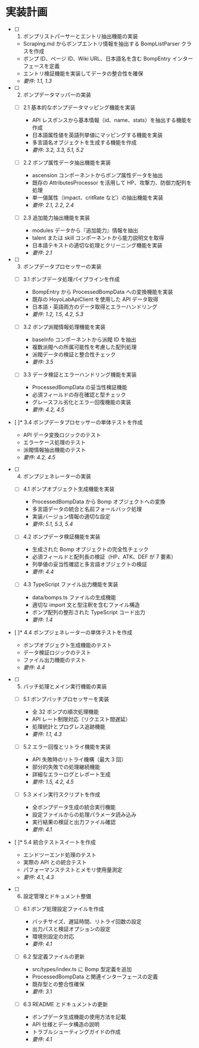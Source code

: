 # 実装計画

- [ ] 1. ボンプリストパーサーとエントリ抽出機能の実装

  - Scraping.md からボンプエントリ情報を抽出する BompListParser クラスを作成
  - ボンプ ID、ページ ID、Wiki URL、日本語名を含む BompEntry インターフェースを定義
  - エントリ検証機能を実装してデータの整合性を確保
  - _要件: 1.1, 1.3_

- [ ] 2. ボンプデータマッパーの実装

  - [ ] 2.1 基本的なボンプデータマッピング機能を実装

    - API レスポンスから基本情報（id、name、stats）を抽出する機能を作成
    - 日本語属性値を英語列挙値にマッピングする機能を実装
    - 多言語名オブジェクトを生成する機能を作成
    - _要件: 3.2, 3.3, 5.1, 5.2_

  - [ ] 2.2 ボンプ属性データ抽出機能を実装

    - ascension コンポーネントからボンプ属性データを抽出
    - 既存の AttributesProcessor を活用して HP、攻撃力、防御力配列を処理
    - 単一値属性（impact、critRate など）の抽出機能を実装
    - _要件: 2.1, 2.2, 2.4_

  - [ ] 2.3 追加能力抽出機能を実装
    - modules データから『追加能力』情報を抽出
    - talent または skill コンポーネントから能力説明文を取得
    - 日本語テキストの適切な処理とクリーニング機能を実装
    - _要件: 2.1_

- [ ] 3. ボンプデータプロセッサーの実装

  - [ ] 3.1 ボンプデータ処理パイプラインを作成

    - BompEntry から ProcessedBompData への変換機能を実装
    - 既存の HoyoLabApiClient を使用した API データ取得
    - 日本語・英語両方のデータ取得とエラーハンドリング
    - _要件: 1.2, 1.5, 4.2, 5.3_

  - [ ] 3.2 ボンプ派閥情報処理機能を実装

    - baseInfo コンポーネントから派閥 ID を抽出
    - 複数派閥への所属可能性を考慮した配列処理
    - 派閥データの検証と整合性チェック
    - _要件: 3.5_

  - [ ] 3.3 データ検証とエラーハンドリング機能を実装
    - ProcessedBompData の妥当性検証機能
    - 必須フィールドの存在確認と型チェック
    - グレースフル劣化とエラー回復機能の実装
    - _要件: 4.2, 4.5_

- [ ]\* 3.4 ボンプデータプロセッサーの単体テストを作成

  - API データ変換ロジックのテスト
  - エラーケース処理のテスト
  - 派閥情報抽出機能のテスト
  - _要件: 4.2, 4.5_

- [ ] 4. ボンプジェネレーターの実装

  - [ ] 4.1 ボンプオブジェクト生成機能を実装

    - ProcessedBompData から Bomp オブジェクトへの変換
    - 多言語データの統合と名前フォールバック処理
    - 実装バージョン情報の適切な設定
    - _要件: 5.1, 5.3, 5.4_

  - [ ] 4.2 ボンプデータ検証機能を実装

    - 生成された Bomp オブジェクトの完全性チェック
    - 必須フィールドと配列長の検証（HP、ATK、DEF が 7 要素）
    - 列挙値の妥当性確認と多言語オブジェクトの検証
    - _要件: 4.4_

  - [ ] 4.3 TypeScript ファイル出力機能を実装
    - data/bomps.ts ファイルの生成機能
    - 適切な import 文と型注釈を含むファイル構造
    - ボンプ配列の整形された TypeScript コード出力
    - _要件: 1.4_

- [ ]\* 4.4 ボンプジェネレーターの単体テストを作成

  - ボンプオブジェクト生成機能のテスト
  - データ検証ロジックのテスト
  - ファイル出力機能のテスト
  - _要件: 4.4_

- [ ] 5. バッチ処理とメイン実行機能の実装

  - [ ] 5.1 ボンプバッチプロセッサーを実装

    - 全 32 ボンプの順次処理機能
    - API レート制限対応（リクエスト間遅延）
    - 処理統計とプログレス追跡機能
    - _要件: 1.1, 4.3_

  - [ ] 5.2 エラー回復とリトライ機能を実装

    - API 失敗時のリトライ機構（最大 3 回）
    - 部分的失敗での処理継続機能
    - 詳細なエラーログとレポート生成
    - _要件: 1.5, 4.2, 4.5_

  - [ ] 5.3 メイン実行スクリプトを作成
    - 全ボンプデータ生成の統合実行機能
    - 設定ファイルからの処理パラメータ読み込み
    - 実行結果の検証と出力ファイル確認
    - _要件: 4.1_

- [ ]\* 5.4 統合テストスイートを作成

  - エンドツーエンド処理のテスト
  - 実際の API との統合テスト
  - パフォーマンステストとメモリ使用量測定
  - _要件: 4.1, 4.3_

- [ ] 6. 設定管理とドキュメント整備

  - [ ] 6.1 ボンプ処理設定ファイルを作成

    - バッチサイズ、遅延時間、リトライ回数の設定
    - 出力パスと検証オプションの設定
    - 環境別設定の対応
    - _要件: 4.1_

  - [ ] 6.2 型定義ファイルの更新

    - src/types/index.ts に Bomp 型定義を追加
    - ProcessedBompData と関連インターフェースの定義
    - 既存型との整合性確保
    - _要件: 3.1_

  - [ ] 6.3 README とドキュメントの更新
    - ボンプデータ生成機能の使用方法を記載
    - API 仕様とデータ構造の説明
    - トラブルシューティングガイドの作成
    - _要件: 4.1_

